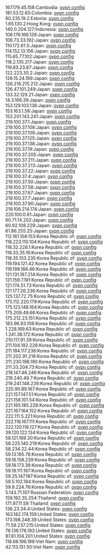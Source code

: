 167.179.45.158:Cambodia: [ovpn config](vpn/167_179_45_158.ovpn)  
181.53.12.65:Colombia: [ovpn config](vpn/181_53_12_65.ovpn)  
80.235.19.2:Estonia: [ovpn config](vpn/80_235_19_2.ovpn)  
1.65.130.2:Hong Kong: [ovpn config](vpn/1_65_130_2.ovpn)  
140.0.204.127:Indonesia: [ovpn config](vpn/140_0_204_127.ovpn)  
106.176.166.126:Japan: [ovpn config](vpn/106_176_166_126.ovpn)  
106.73.33.192:Japan: [ovpn config](vpn/106_73_33_192.ovpn)  
110.172.61.5:Japan: [ovpn config](vpn/110_172_61_5.ovpn)  
114.152.13.156:Japan: [ovpn config](vpn/114_152_13_156.ovpn)  
115.65.77.102:Japan: [ovpn config](vpn/115_65_77_102.ovpn)  
118.2.135.217:Japan: [ovpn config](vpn/118_2_135_217.ovpn)  
119.83.23.87:Japan: [ovpn config](vpn/119_83_23_87.ovpn)  
122.223.30.2:Japan: [ovpn config](vpn/122_223_30_2.ovpn)  
126.15.24.199:Japan: [ovpn config](vpn/126_15_24_199.ovpn)  
126.216.215.212:Japan: [ovpn config](vpn/126_216_215_212.ovpn)  
126.47.101.249:Japan: [ovpn config](vpn/126_47_101_249.ovpn)  
133.32.129.21:Japan: [ovpn config](vpn/133_32_129_21.ovpn)  
14.3.166.39:Japan: [ovpn config](vpn/14_3_166_39.ovpn)  
153.129.103.138:Japan: [ovpn config](vpn/153_129_103_138.ovpn)  
153.163.1.58:Japan: [ovpn config](vpn/153_163_1_58.ovpn)  
153.201.143.241:Japan: [ovpn config](vpn/153_201_143_241.ovpn)  
219.100.37.1:Japan: [ovpn config](vpn/219_100_37_1.ovpn)  
219.100.37.108:Japan: [ovpn config](vpn/219_100_37_108.ovpn)  
219.100.37.109:Japan: [ovpn config](vpn/219_100_37_109.ovpn)  
219.100.37.125:Japan: [ovpn config](vpn/219_100_37_125.ovpn)  
219.100.37.138:Japan: [ovpn config](vpn/219_100_37_138.ovpn)  
219.100.37.19:Japan: [ovpn config](vpn/219_100_37_19.ovpn)  
219.100.37.205:Japan: [ovpn config](vpn/219_100_37_205.ovpn)  
219.100.37.211:Japan: [ovpn config](vpn/219_100_37_211.ovpn)  
219.100.37.213:Japan: [ovpn config](vpn/219_100_37_213.ovpn)  
219.100.37.22:Japan: [ovpn config](vpn/219_100_37_22.ovpn)  
219.100.37.4:Japan: [ovpn config](vpn/219_100_37_4.ovpn)  
219.100.37.50:Japan: [ovpn config](vpn/219_100_37_50.ovpn)  
219.100.37.58:Japan: [ovpn config](vpn/219_100_37_58.ovpn)  
219.100.37.67:Japan: [ovpn config](vpn/219_100_37_67.ovpn)  
219.100.37.7:Japan: [ovpn config](vpn/219_100_37_7.ovpn)  
219.100.37.90:Japan: [ovpn config](vpn/219_100_37_90.ovpn)  
219.106.214.174:Japan: [ovpn config](vpn/219_106_214_174.ovpn)  
220.100.0.61:Japan: [ovpn config](vpn/220_100_0_61.ovpn)  
60.71.14.202:Japan: [ovpn config](vpn/60_71_14_202.ovpn)  
60.92.108.229:Japan: [ovpn config](vpn/60_92_108_229.ovpn)  
61.86.255.25:Japan: [ovpn config](vpn/61_86_255_25.ovpn)  
112.161.108.153:Korea Republic of: [ovpn config](vpn/112_161_108_153.ovpn)  
118.223.110.104:Korea Republic of: [ovpn config](vpn/118_223_110_104.ovpn)  
118.32.228.1:Korea Republic of: [ovpn config](vpn/118_32_228_1.ovpn)  
118.33.35.16:Korea Republic of: [ovpn config](vpn/118_33_35_16.ovpn)  
118.35.103.235:Korea Republic of: [ovpn config](vpn/118_35_103_235.ovpn)  
119.194.121.42:Korea Republic of: [ovpn config](vpn/119_194_121_42.ovpn)  
119.198.166.46:Korea Republic of: [ovpn config](vpn/119_198_166_46.ovpn)  
121.131.167.214:Korea Republic of: [ovpn config](vpn/121_131_167_214.ovpn)  
121.159.7.191:Korea Republic of: [ovpn config](vpn/121_159_7_191.ovpn)  
121.174.51.73:Korea Republic of: [ovpn config](vpn/121_174_51_73.ovpn)  
121.177.26.236:Korea Republic of: [ovpn config](vpn/121_177_26_236.ovpn)  
125.137.72.75:Korea Republic of: [ovpn config](vpn/125_137_72_75.ovpn)  
175.112.220.179:Korea Republic of: [ovpn config](vpn/175_112_220_179.ovpn)  
175.123.148.164:Korea Republic of: [ovpn config](vpn/175_123_148_164.ovpn)  
175.209.49.66:Korea Republic of: [ovpn config](vpn/175_209_49_66.ovpn)  
175.212.23.151:Korea Republic of: [ovpn config](vpn/175_212_23_151.ovpn)  
183.96.93.108:Korea Republic of: [ovpn config](vpn/183_96_93_108.ovpn)  
1.228.169.63:Korea Republic of: [ovpn config](vpn/1_228_169_63.ovpn)  
1.241.38.172:Korea Republic of: [ovpn config](vpn/1_241_38_172.ovpn)  
210.117.91.39:Korea Republic of: [ovpn config](vpn/210_117_91_39.ovpn)  
211.104.192.226:Korea Republic of: [ovpn config](vpn/211_104_192_226.ovpn)  
211.184.117.238:Korea Republic of: [ovpn config](vpn/211_184_117_238.ovpn)  
211.202.91.216:Korea Republic of: [ovpn config](vpn/211_202_91_216.ovpn)  
211.230.198.190:Korea Republic of: [ovpn config](vpn/211_230_198_190.ovpn)  
211.33.204.73:Korea Republic of: [ovpn config](vpn/211_33_204_73.ovpn)  
218.147.46.246:Korea Republic of: [ovpn config](vpn/218_147_46_246.ovpn)  
219.240.49.7:Korea Republic of: [ovpn config](vpn/219_240_49_7.ovpn)  
219.241.148.239:Korea Republic of: [ovpn config](vpn/219_241_148_239.ovpn)  
220.90.89.167:Korea Republic of: [ovpn config](vpn/220_90_89_167.ovpn)  
221.157.147.51:Korea Republic of: [ovpn config](vpn/221_157_147_51.ovpn)  
221.158.101.54:Korea Republic of: [ovpn config](vpn/221_158_101_54.ovpn)  
221.165.185.228:Korea Republic of: [ovpn config](vpn/221_165_185_228.ovpn)  
221.167.164.152:Korea Republic of: [ovpn config](vpn/221_167_164_152.ovpn)  
222.111.5.221:Korea Republic of: [ovpn config](vpn/222_111_5_221.ovpn)  
222.118.167.111:Korea Republic of: [ovpn config](vpn/222_118_167_111.ovpn)  
222.120.118.127:Korea Republic of: [ovpn config](vpn/222_120_118_127.ovpn)  
39.120.122.134:Korea Republic of: [ovpn config](vpn/39_120_122_134.ovpn)  
58.121.169.30:Korea Republic of: [ovpn config](vpn/58_121_169_30.ovpn)  
58.225.140.219:Korea Republic of: [ovpn config](vpn/58_225_140_219.ovpn)  
58.234.22.44:Korea Republic of: [ovpn config](vpn/58_234_22_44.ovpn)  
59.13.195.76:Korea Republic of: [ovpn config](vpn/59_13_195_76.ovpn)  
59.16.158.239:Korea Republic of: [ovpn config](vpn/59_16_158_239.ovpn)  
59.18.173.39:Korea Republic of: [ovpn config](vpn/59_18_173_39.ovpn)  
59.19.111.187:Korea Republic of: [ovpn config](vpn/59_19_111_187.ovpn)  
59.25.147.187:Korea Republic of: [ovpn config](vpn/59_25_147_187.ovpn)  
59.5.102.184:Korea Republic of: [ovpn config](vpn/59_5_102_184.ovpn)  
59.9.224.76:Korea Republic of: [ovpn config](vpn/59_9_224_76.ovpn)  
5.143.71.107:Russian Federation: [ovpn config](vpn/5_143_71_107.ovpn)  
159.192.35.254:Thailand: [ovpn config](vpn/159_192_35_254.ovpn)  
171.97.11.59:Thailand: [ovpn config](vpn/171_97_11_59.ovpn)  
136.23.34.4:United States: [ovpn config](vpn/136_23_34_4.ovpn)  
163.182.174.159:United States: [ovpn config](vpn/163_182_174_159.ovpn)  
173.198.248.39:United States: [ovpn config](vpn/173_198_248_39.ovpn)  
71.59.237.215:United States: [ovpn config](vpn/71_59_237_215.ovpn)  
76.138.176.193:United States: [ovpn config](vpn/76_138_176_193.ovpn)  
97.81.104.201:United States: [ovpn config](vpn/97_81_104_201.ovpn)  
118.68.196.199:Viet Nam: [ovpn config](vpn/118_68_196_199.ovpn)  
42.113.151.50:Viet Nam: [ovpn config](vpn/42_113_151_50.ovpn)  
